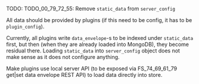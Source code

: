 
TODO: TODO_00_79_72_55: Remove `static_data` from `server_config`

All data should be provided by plugins (if this need to be config, it has to be `plugin_config`).

Currently, all plugins write `data_envelope`-s to be indexed under `static_data` first,
but then (when they are already loaded into MongoDB), they become residual there.
Loading `static_data` into `server_config` object does not make sense as it does not configure anything.

Make plugins use local server API (to be exposed via FS_74_69_61_79 get|set data envelope REST API)
to load data directly into store.

